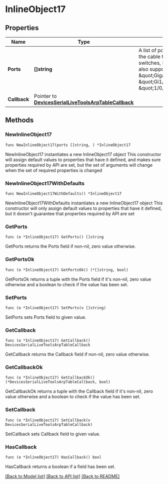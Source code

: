 # InlineObject17

## Properties

Name | Type | Description | Notes
------------ | ------------- | ------------- | -------------
**Ports** | **[]string** | A list of ports for which to perform the cable test.  For Catalyst switches, IOS interface names are also supported, such as \&quot;GigabitEthernet1/0/8\&quot;, \&quot;Gi1/0/8\&quot;, or even \&quot;1/0/8\&quot;. | 
**Callback** | Pointer to [**DevicesSerialLiveToolsArpTableCallback**](DevicesSerialLiveToolsArpTableCallback.md) |  | [optional] 

## Methods

### NewInlineObject17

`func NewInlineObject17(ports []string, ) *InlineObject17`

NewInlineObject17 instantiates a new InlineObject17 object
This constructor will assign default values to properties that have it defined,
and makes sure properties required by API are set, but the set of arguments
will change when the set of required properties is changed

### NewInlineObject17WithDefaults

`func NewInlineObject17WithDefaults() *InlineObject17`

NewInlineObject17WithDefaults instantiates a new InlineObject17 object
This constructor will only assign default values to properties that have it defined,
but it doesn't guarantee that properties required by API are set

### GetPorts

`func (o *InlineObject17) GetPorts() []string`

GetPorts returns the Ports field if non-nil, zero value otherwise.

### GetPortsOk

`func (o *InlineObject17) GetPortsOk() (*[]string, bool)`

GetPortsOk returns a tuple with the Ports field if it's non-nil, zero value otherwise
and a boolean to check if the value has been set.

### SetPorts

`func (o *InlineObject17) SetPorts(v []string)`

SetPorts sets Ports field to given value.


### GetCallback

`func (o *InlineObject17) GetCallback() DevicesSerialLiveToolsArpTableCallback`

GetCallback returns the Callback field if non-nil, zero value otherwise.

### GetCallbackOk

`func (o *InlineObject17) GetCallbackOk() (*DevicesSerialLiveToolsArpTableCallback, bool)`

GetCallbackOk returns a tuple with the Callback field if it's non-nil, zero value otherwise
and a boolean to check if the value has been set.

### SetCallback

`func (o *InlineObject17) SetCallback(v DevicesSerialLiveToolsArpTableCallback)`

SetCallback sets Callback field to given value.

### HasCallback

`func (o *InlineObject17) HasCallback() bool`

HasCallback returns a boolean if a field has been set.


[[Back to Model list]](../README.md#documentation-for-models) [[Back to API list]](../README.md#documentation-for-api-endpoints) [[Back to README]](../README.md)


